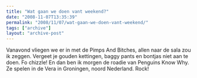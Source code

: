```yaml
---
title: "Wat gaan we doen vant weekend?"
date: "2008-11-07T13:35:39"
permalink: "2008/11/07/wat-gaan-we-doen-vant-weekend/"
tags: ["archive"]
layout: "archive-post"
---
```

Vanavond vliegen we er in met de Pimps And Bitches, allen naar de sala zou ik zeggen. Vergeet je gouden kettingen, baggy pants en bontjas niet aan te doen. Fo chizzle! En dan ben ik morgen de roadie van Penguins Know Why. Ze spelen in de Vera in Groningen, noord Nederland. Rock!
